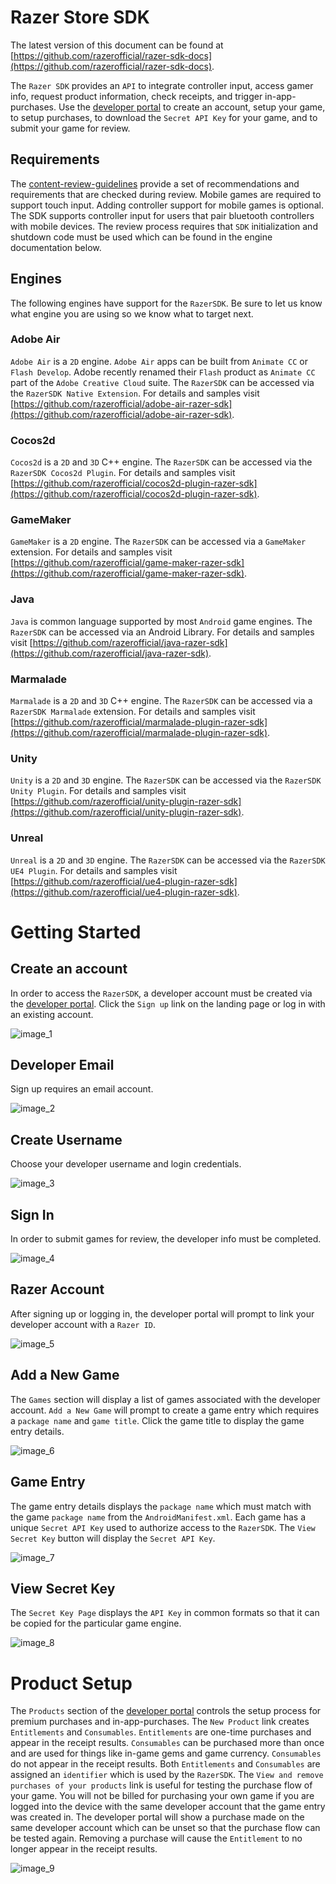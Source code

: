 # Razer Store SDK

The latest version of this document can be found at [https://github.com/razerofficial/razer-sdk-docs](https://github.com/razerofficial/razer-sdk-docs).

The `Razer SDK` provides an `API` to integrate controller input, access gamer info, request product information, check receipts, and trigger in-app-purchases. Use the [developer portal](https://devs.ouya.tv) to create an account, setup your game, to setup purchases, to download the `Secret API Key` for your game, and to submit your game for review.

## Requirements

The [content-review-guidelines](https://github.com/ouya/docs/blob/razer-sdk/content-review-guidelines.md) provide a set of recommendations and requirements that are checked during review. Mobile games are required to support touch input. Adding controller support for mobile games is optional. The SDK supports controller input for users that pair bluetooth controllers with mobile devices. The review process requires that `SDK` initialization and shutdown code must be used which can be found in the engine documentation below.  

## Engines

The following engines have support for the `RazerSDK`. Be sure to let us know what engine you are using so we know what to target next.

### Adobe Air

`Adobe Air` is a `2D` engine. `Adobe Air` apps can be built from `Animate CC` or `Flash Develop`. Adobe recently renamed their `Flash` product as `Animate CC` part of the `Adobe Creative Cloud` suite. The `RazerSDK` can be accessed via the `RazerSDK Native Extension`. For details and samples visit [https://github.com/razerofficial/adobe-air-razer-sdk](https://github.com/razerofficial/adobe-air-razer-sdk).

### Cocos2d

`Cocos2d` is a `2D` and `3D` C++ engine. The `RazerSDK` can be accessed via the `RazerSDK Cocos2d Plugin`. For details and samples visit [https://github.com/razerofficial/cocos2d-plugin-razer-sdk](https://github.com/razerofficial/cocos2d-plugin-razer-sdk).

### GameMaker

`GameMaker` is a `2D` engine. The `RazerSDK` can be accessed via a `GameMaker` extension. For details and samples visit [https://github.com/razerofficial/game-maker-razer-sdk](https://github.com/razerofficial/game-maker-razer-sdk).

### Java

`Java` is common language supported by most `Android` game engines. The `RazerSDK` can be accessed via an Android Library. For details and samples visit [https://github.com/razerofficial/java-razer-sdk](https://github.com/razerofficial/java-razer-sdk).

### Marmalade

`Marmalade` is a `2D` and `3D` C++ engine. The `RazerSDK` can be accessed via a `RazerSDK Marmalade` extension. For details and samples visit [https://github.com/razerofficial/marmalade-plugin-razer-sdk](https://github.com/razerofficial/marmalade-plugin-razer-sdk).

### Unity

`Unity` is a `2D` and `3D` engine. The `RazerSDK` can be accessed via the `RazerSDK Unity Plugin`. For details and samples visit [https://github.com/razerofficial/unity-plugin-razer-sdk](https://github.com/razerofficial/unity-plugin-razer-sdk).

### Unreal

`Unreal` is a `2D` and `3D` engine. The `RazerSDK` can be accessed via the `RazerSDK UE4 Plugin`. For details and samples visit [https://github.com/razerofficial/ue4-plugin-razer-sdk](https://github.com/razerofficial/ue4-plugin-razer-sdk).

# Getting Started

## Create an account

In order to access the `RazerSDK`, a developer account must be created via the [developer portal](https://devs.ouya.tv). Click the `Sign up` link on the landing page or log in with an existing account.

![image_1](razer-sdk/image_1.png)

## Developer Email

Sign up requires an email account.

![image_2](razer-sdk/image_2.png)

## Create Username

Choose your developer username and login credentials.

![image_3](razer-sdk/image_3.png)

## Sign In

In order to submit games for review, the developer info must be completed. 

![image_4](razer-sdk/image_4.png)

## Razer Account

After signing up or logging in, the developer portal will prompt to link your developer account with a `Razer ID`.

![image_5](razer-sdk/image_5.png)

## Add a New Game

The `Games` section will display a list of games associated with the developer account. `Add a New Game` will prompt to create a game entry which requires a `package name` and `game title`. Click the game title to display the game entry details.

![image_6](razer-sdk/image_6.png)

## Game Entry

The game entry details displays the `package name` which must match with the game `package name` from the `AndroidManifest.xml`. Each game has a unique `Secret API Key` used to authorize access to the `RazerSDK`. The `View Secret Key` button will display the `Secret API Key`. 

![image_7](razer-sdk/image_7.png)

## View Secret Key

The `Secret Key Page` displays the `API Key` in common formats so that it can be copied for the particular game engine.

![image_8](razer-sdk/image_8.png)

# Product Setup

The `Products` section of the [developer portal](https://devs.ouya.tv/developers/products) controls the setup process for premium purchases and in-app-purchases. The `New Product` link creates `Entitlements` and `Consumables`. `Entitlements` are one-time purchases and appear in the receipt results. `Consumables` can be purchased more than once and are used for things like in-game gems and game currency. `Consumables` do not appear in the receipt results. Both `Entitlements` and `Consumables` are assigned an `identifier` which is used by the `RazerSDK`. The `View and remove purchases of your products` link is useful for testing the purchase flow of your game. You will not be billed for purchasing your own game if you are logged into the device with the same developer account that the game entry was created in. The developer portal will show a purchase made on the same developer account which can be unset so that the purchase flow can be tested again. Removing a purchase will cause the `Entitlement` to no longer appear in the receipt results.  

![image_9](razer-sdk/image_9.png)
